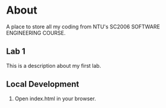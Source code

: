 # About

A place to store all my coding from NTU's SC2006 SOFTWARE ENGINEERING COURSE.

## Lab 1

This is a description about my first lab.

## Local Development
1. Open index.html in your browser.